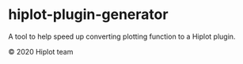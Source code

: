 # hiplot-plugin-generator

A tool to help speed up converting plotting function to a Hiplot plugin.

&copy; 2020 Hiplot team
